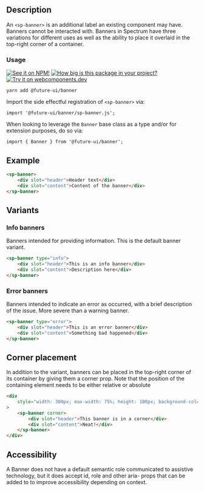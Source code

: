 ## Description

An `<sp-banner>` is an additional label an existing component may have. Banners cannot be interacted with. Banners in Spectrum have three variations for different uses as well as the ability to place it overlaid in the top-right corner of a container.

### Usage

[![See it on NPM!](https://img.shields.io/npm/v/@future-ui/banner?style=for-the-badge)](https://www.npmjs.com/package/@future-ui/banner)
[![How big is this package in your project?](https://img.shields.io/bundlephobia/minzip/@future-ui/banner?style=for-the-badge)](https://bundlephobia.com/result?p=@future-ui/banner)
[![Try it on webcomponents.dev](https://img.shields.io/badge/Try%20it%20on-webcomponents.dev-green?style=for-the-badge)](https://webcomponents.dev/edit/collection/fO75441E1Q5ZlI0e9pgq/qsv9Ztje6fUhANFmk8EA/src/index.ts)

```
yarn add @future-ui/banner
```

Import the side effectful registration of `<sp-banner>` via:

```
import '@future-ui/banner/sp-banner.js';
```

When looking to leverage the `Banner` base class as a type and/or for extension purposes, do so via:

```
import { Banner } from '@future-ui/banner';
```

## Example

```html
<sp-banner>
    <div slot="header">Header text</div>
    <div slot="content">Content of the banner</div>
</sp-banner>
```

## Variants

### Info banners

Banners intended for providing information. This is the default banner variant.

```html
<sp-banner type="info">
    <div slot="header">This is an info banner</div>
    <div slot="content">Description here</div>
</sp-banner>
```

### Error banners

Banners intended to indicate an error as occurred, with a brief description of the issue. More severe than a warning banner.

```html
<sp-banner type="error">
    <div slot="header">This is an error banner</div>
    <div slot="content">Something bad happened</div>
</sp-banner>
```

## Corner placement

In addition to the variant, banners can be placed in the top-right corner of its container by giving them a corner prop. Note that the position of the containing element needs to be either relative or absolute

```html
<div
    style="width: 300px; max-width: 75%; height: 100px; background-color: #ba598b; position: relative;"
>
    <sp-banner corner>
        <div slot="header">This banner is in a corner</div>
        <div slot="content">Neat!</div>
    </sp-banner>
</div>
```

## Accessibility

A Banner does not have a default semantic role communicated to assistive technology, but it does accept id, role and other aria- props that can be added to to improve accessibility depending on context.
